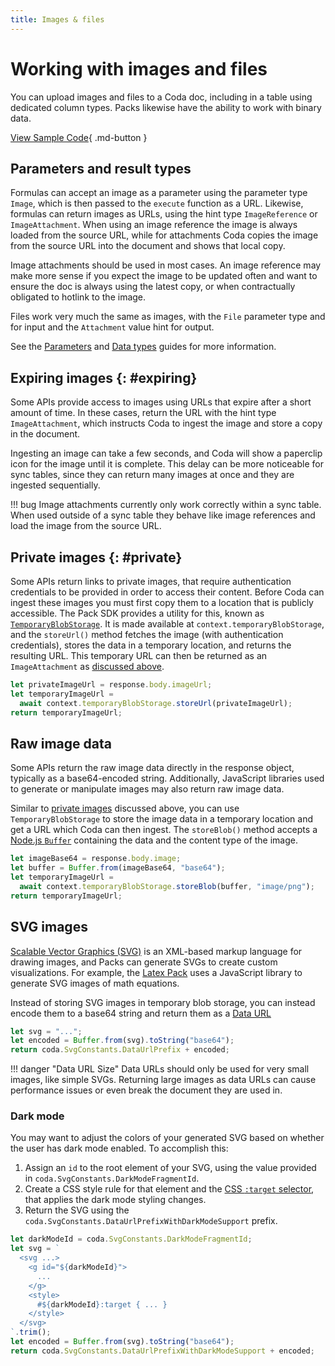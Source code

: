 ```yaml
---
title: Images & files
---
```


# Working with images and files

You can upload images and files to a Coda doc, including in a table using dedicated column types. Packs likewise have the ability to work with binary data.

[View Sample Code][samples]{ .md-button }


## Parameters and result types

Formulas can accept an image as a parameter using the parameter type `Image`, which is then passed to the `execute` function as a URL. Likewise, formulas can return images as URLs, using the hint type `ImageReference` or `ImageAttachment`. When using an image reference the image is always loaded from the source URL, while for attachments Coda copies the image from the source URL into the document and shows that local copy.

Image attachments should be used in most cases. An image reference may make more sense if you expect the image to be updated often and want to ensure the doc is always using the latest copy, or when contractually obligated to hotlink to the image.

Files work very much the same as images, with the `File` parameter type and for input and the `Attachment` value hint for output.

See the [Parameters][parameters_images] and [Data types][data_types_images] guides for more information.


## Expiring images {: #expiring}

Some APIs provide access to images using URLs that expire after a short amount of time. In these cases, return the URL with the hint type `ImageAttachment`, which instructs Coda to ingest the image and store a copy in the document.

Ingesting an image can take a few seconds, and Coda will show a paperclip icon for the image until it is complete. This delay can be more noticeable for sync tables, since they can return many images at once and they are ingested sequentially.

!!! bug
    Image attachments currently only work correctly within a sync table. When used outside of a sync table they behave like image references and load the image from the source URL.


## Private images {: #private}

Some APIs return links to private images, that require authentication credentials to be provided in order to access their content. Before Coda can ingest these images you must first copy them to a location that is publicly accessible. The Pack SDK provides a utility for this, known as [`TemporaryBlobStorage`][reference_temporaryblobstorage]. It is made available at `context.temporaryBlobStorage`, and the `storeUrl()` method fetches the image (with authentication credentials), stores the data in a temporary location, and returns the resulting URL. This temporary URL can then be returned as an `ImageAttachment` as [discussed above](#expiring).

```ts
let privateImageUrl = response.body.imageUrl;
let temporaryImageUrl =
  await context.temporaryBlobStorage.storeUrl(privateImageUrl);
return temporaryImageUrl;
```


## Raw image data

Some APIs return the raw image data directly in the response object, typically as a base64-encoded string. Additionally, JavaScript libraries used to generate or manipulate images may also return raw image data.

Similar to [private images](#private) discussed above, you can use `TemporaryBlobStorage` to store the image data in a temporary location and get a URL which Coda can then ingest. The `storeBlob()` method accepts a [Node.js `Buffer`][buffer] containing the data and the content type of the image.

```ts
let imageBase64 = response.body.image;
let buffer = Buffer.from(imageBase64, "base64");
let temporaryImageUrl =
  await context.temporaryBlobStorage.storeBlob(buffer, "image/png");
return temporaryImageUrl;
```


## SVG images

[Scalable Vector Graphics (SVG)][mdn_svg] is an XML-based markup language for drawing images, and Packs can generate SVGs to create custom visualizations. For example, the [Latex Pack][pack_latex] uses a JavaScript library to generate SVG images of math equations.

Instead of storing SVG images in temporary blob storage, you can instead encode them to a base64 string and return them as a [Data URL][mdn_data_urls]

```ts
let svg = "...";
let encoded = Buffer.from(svg).toString("base64");
return coda.SvgConstants.DataUrlPrefix + encoded;
```

!!! danger "Data URL Size"
    Data URLs should only be used for very small images, like simple SVGs. Returning large images as data URLs can cause performance issues or even break the document they are used in.


### Dark mode

You may want to adjust the colors of your generated SVG based on whether the user has dark mode enabled. To accomplish this:

1.  Assign an `id` to the root element of your SVG, using the value provided in `coda.SvgConstants.DarkModeFragmentId`.
1.  Create a CSS style rule for that element and the [CSS `:target` selector][mdn_target], that applies the dark mode styling changes.
1.  Return the SVG using the `coda.SvgConstants.DataUrlPrefixWithDarkModeSupport` prefix.

```ts
let darkModeId = coda.SvgConstants.DarkModeFragmentId;
let svg = `
  <svg ...>
    <g id="${darkModeId}">
      ...
    </g>
    <style>
      #${darkModeId}:target { ... }
    </style>
  </svg>
`.trim();
let encoded = Buffer.from(svg).toString("base64");
return coda.SvgConstants.DataUrlPrefixWithDarkModeSupport + encoded;
```



[samples]: ../../samples/topic/image.md
[parameters_images]: ../basics/parameters/index.md#images
[data_types_images]: ../basics/data-types.md#images
[reference_temporaryblobstorage]: ../../reference/sdk/interfaces/TemporaryBlobStorage.md
[buffer]: https://nodejs.org/en/knowledge/advanced/buffers/how-to-use-buffers/
[mdn_data_urls]: https://developer.mozilla.org/en-US/docs/Web/HTTP/Basics_of_HTTP/Data_URIs
[mdn_svg]: https://developer.mozilla.org/en-US/docs/Web/SVG
[pack_latex]: https://coda.io/packs/latex-1058
[mdn_target]: https://developer.mozilla.org/en-US/docs/Web/CSS/:target
